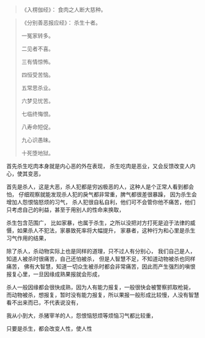 > 《入楞伽经》：
> 食肉之人断大慈种。

> 《分别善恶报应经》：
> 杀生十者。
> 
> 一冤家转多。
> 
> 二见者不喜。
> 
> 三有情惊怖。
> 
> 四恒受苦恼。
> 
> 五常思杀业。
> 
> 六梦见忧苦。
> 
> 七临终悔恨。
> 
> 八寿命短促。
> 
> 九心识愚昧。
> 
> 十死堕地狱。

首先杀生吃肉本身就是内心恶的外在表现，
杀生吃肉是恶业，又会反馈改变人内心，使其变恶，

首先是杀人，这是大恶，杀人犯都是穷凶极恶的人，这种人是个正常人看到都会怕，
仔细观察就能发现杀人犯的戾气都非常重，脾气都很差很暴躁，
因为杀生会增加人怨恨恼怒烦的习气，
杀人犯很自私自利，他们可不会管你他不痛苦，他们只考虑自己的利益，甚至于用别人的性命来换取，

杀生包含范围广，
比如家暴，也属于杀生，之所以没把对方打死是迫于法律的威慑，如果杀人不犯法，家暴致死率将大幅提升，
家暴者，这种行为和心里是杀生习气作用的结果，

除了杀人，杀动物实际上也是同样的道理，只不过人有分别心，
我们自己是人，知道人被杀时很痛苦，自己还怕被杀，
但是人智慧不足，不知道动物被杀也同样痛苦，
佛有大智慧，知道一切众生被杀时都会非常痛苦，因此而产生强烈的嗔恨报复心里，一旦因缘成熟果报就会形成，

杀人一般因缘都会很快成熟，因为人有能力报复，一般很快会被警察抓取枪毙，
而动物被杀，想报复，暂时没有能力报复，所以果报一般形成比较慢，人没有智慧看不出来而已，不代表说没有，

我从小到大，杀猪宰羊的人，怨恨恼怒烦等烦恼习气都比较重，

只要是杀生，都会改变人性，使人性



